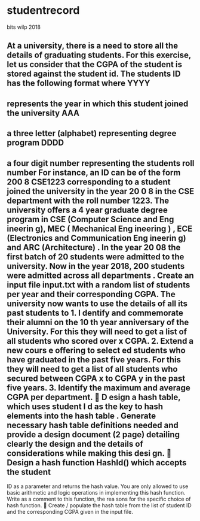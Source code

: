 # studentrecord
bits wilp 2018

At a university, there is a need to store 
all 
the details of graduating students. For this exercise, let us 
consider that the CGPA of the student is stored against the student id. 
The students ID has the following format
<YYYYAAADDDD> where
YYYY 
-
represents the year in which this student joined the
university
AAA 
-
a three letter (alphabet) representing degree program
DDDD
-
a four digit number representing the students roll number
For  instance,  an  ID  can  be  of  the  form  200
8
CSE1223  corresponding  to  a  student  joined  the 
university in the year 20
0
8
in the CSE department with the roll number 1223.
The university offers 
a 
4
year graduate degree program
in CSE (Computer Science and Eng
ineerin
g), MEC (
Mechanical
Eng
ineering
)
,  ECE
(Electronics  and  Communication  Eng
ineerin
g)
and  ARC
(Architecture)
. 
In  the 
year 
20
08
the first batch of 20 students were admitted to the university. Now in the year 2018, 200 
students were admitted
across all departments
. 
Create an input file 
input.txt
with a random list of 
students per year and their corresponding CGPA.
The university 
now 
wants to use the details of all its past students 
to 
1.
I
dentify  and  commemorate 
their  alumni  on  the  10
th
year  anniversary  of  the  University.
For 
this they will need to get a list of all students who scored over x CGPA.
2.
Extend a new cours
e offering to select
ed
students who have graduated in the past five years. 
For this they will need to get a list of all students who secured between CGPA x to CGPA y
in the past five years.
3.
Identify the maximum and average CGPA per department.

D
esign  a 
hash  table,
which  uses  student
I
d
as  the  key  to  hash  elements  into  the  hash 
table
.  Generate  necessary  hash  table  definitions  needed  and  provide  a  design  document  (2 
page) detailing clearly the design and the details of considerations while making this desi
gn. 

Design  a  hash  function 
HashId()
which  accepts
the
student
-
ID  as  a  parameter  and  returns 
the  hash  value.  You  are  only  allowed  to  use  basic  arithmetic  and  logic  operations  in 
implementing  this  hash  function.  Write  as  a  comment  to  this  function,  the  rea
sons  for  the 
specific choice of hash function.

Create  /  populate  the  hash  table  from  the  list  of  student  ID  and  the  corresponding  CGPA
given in the input file.
